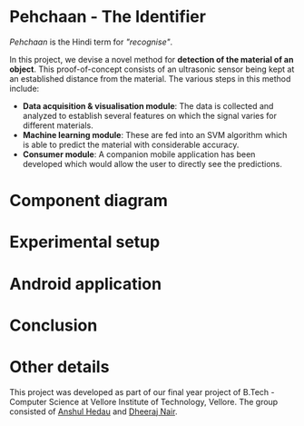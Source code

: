 # Pehchaan - The Identifier

_Pehchaan_ is the Hindi term for *"recognise"*. 

In this project, we devise a novel method for **detection of the material of an object**. This proof-of-concept consists of an ultrasonic sensor being kept at an established distance from the material. The various steps in this method include: 
- **Data acquisition & visualisation module**: The data is collected and analyzed to establish several features on which the signal varies for different materials. 
- **Machine learning module**: These are fed into an SVM algorithm which is able to predict the material with considerable accuracy. 
- **Consumer module**: A companion mobile application has been developed which would allow the user to directly see the predictions.

# Component diagram


# Experimental setup


# Android application


# Conclusion


# Other details
This project was developed as part of our final year project of B.Tech - Computer Science at Vellore Institute of Technology, Vellore. The group consisted of [Anshul Hedau](https://www.linkedin.com/in/anshul-hedau) and [Dheeraj Nair](https://www.linkedin.com/in/dheeraj1998).

